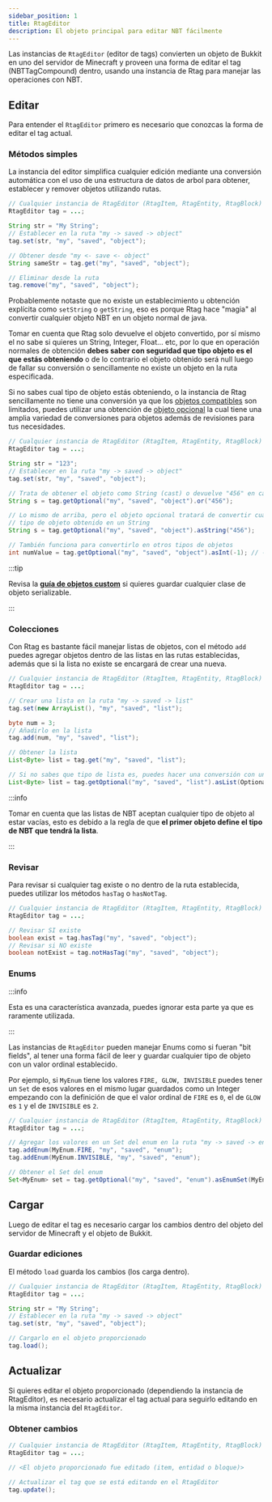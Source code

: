 ```yaml
---
sidebar_position: 1
title: RtagEditor
description: El objeto principal para editar NBT fácilmente
---
```


Las instancias de `RtagEditor` (editor de tags) convierten un objeto de Bukkit en uno del servidor de Minecraft y proveen una forma de editar el tag (NBTTagCompound) dentro, usando una instancia de Rtag para manejar las operaciones con NBT.

## Editar

Para entender el `RtagEditor` primero es necesario que conozcas la forma de editar el tag actual.

### Métodos simples

La instancia del editor simplifica cualquier edición mediante una conversión automática con el uso de una estructura de datos de arbol para obtener, establecer y remover objetos utilizando rutas.

```java
// Cualquier instancia de RtagEditor (RtagItem, RtagEntity, RtagBlock)
RtagEditor tag = ...;

String str = "My String";
// Establecer en la ruta "my -> saved -> object"
tag.set(str, "my", "saved", "object");

// Obtener desde "my <- save <- object"
String sameStr = tag.get("my", "saved", "object");

// Eliminar desde la ruta
tag.remove("my", "saved", "object");
```

Probablemente notaste que no existe un establecimiento u obtención explícita como `setString` o `getString`, eso es porque Rtag hace "magia" al convertir cualquier objeto NBT en un objeto normal de java.

Tomar en cuenta que Rtag solo devuelve el objeto convertido, por sí mismo el no sabe si quieres un String, Integer, Float... etc, por lo que en operación normales de obtención **debes saber con seguridad que tipo objeto es el que estás obteniendo** o de lo contrario el objeto obtenido será null luego de fallar su conversión o sencillamente no existe un objeto en la ruta especificada.

Si no sabes cual tipo de objeto estás obteniendo, o la instancia de Rtag sencillamente no tiene una conversión ya que los [objetos compatibles](intro.md#objetos-compatibles) son limitados, puedes utilizar una obtención de [objeto opcional](feature/types.md) la cual tiene una amplia variedad de conversiones para objetos además de revisiones para tus necesidades.

```java
// Cualquier instancia de RtagEditor (RtagItem, RtagEntity, RtagBlock)
RtagEditor tag = ...;

String str = "123";
// Establecer en la ruta "my -> saved -> object"
tag.set(str, "my", "saved", "object");

// Trata de obtener el objeto como String (cast) o devuelve "456" en caso de fallar
String s = tag.getOptional("my", "saved", "object").or("456");

// Lo mismo de arriba, pero el objeto opcional tratará de convertir cualquier
// tipo de objeto obtenido en un String
String s = tag.getOptional("my", "saved", "object").asString("456");

// También funciona para convertirlo en otros tipos de objetos
int numValue = tag.getOptional("my", "saved", "object").asInt(-1); // -1 por defecto
```

:::tip

Revisa la **[guía de objetos custom](feature/custom-objects.md)** si quieres guardar cualquier clase de objeto serializable.

:::

### Colecciones

Con Rtag es bastante fácil manejar listas de objetos, con el método `add` puedes agregar objetos dentro de las listas en las rutas establecidas, además que si la lista no existe se encargará de crear una nueva.

```java
// Cualquier instancia de RtagEditor (RtagItem, RtagEntity, RtagBlock)
RtagEditor tag = ...;

// Crear una lista en la ruta "my -> saved -> list"
tag.set(new ArrayList(), "my", "saved", "list");

byte num = 3;
// Añadirlo en la lista
tag.add(num, "my", "saved", "list");

// Obtener la lista
List<Byte> list = tag.get("my", "saved", "list");

// Si no sabes que tipo de lista es, puedes hacer una conversión con un objeto opcional
List<Byte> list = tag.getOptional("my", "saved", "list").asList(OptionalType::asByte);
```

:::info

Tomar en cuenta que las listas de NBT aceptan cualquier tipo de objeto al estar vacías, esto es debido a la regla de que **el primer objeto define el tipo de NBT que tendrá la lista**.

:::

### Revisar

Para revisar si cualquier tag existe o no dentro de la ruta establecida, puedes utilizar los métodos `hasTag` o `hasNotTag`.

```java
// Cualquier instancia de RtagEditor (RtagItem, RtagEntity, RtagBlock)
RtagEditor tag = ...;

// Revisar SI existe
boolean exist = tag.hasTag("my", "saved", "object");
// Revisar si NO existe
boolean notExist = tag.notHasTag("my", "saved", "object");
```

### Enums

:::info

Esta es una característica avanzada, puedes ignorar esta parte ya que es raramente utilizada.

:::

Las instancias de `RtagEditor` pueden manejar Enums como si fueran "bit fields", al tener una forma fácil de leer y guardar cualquier tipo de objeto con un valor ordinal establecido.

Por ejemplo, si `MyEnum` tiene los valores `FIRE, GLOW, INVISIBLE` puedes tener un `Set` de esos valores en el mismo lugar guardados como un Integer empezando con la definición de que el valor ordinal de `FIRE` es `0`, el de `GLOW` es `1` y el de `INVISIBLE` es `2`.

```java
// Cualquier instancia de RtagEditor (RtagItem, RtagEntity, RtagBlock)
RtagEditor tag = ...;

// Agregar los valores en un Set del enum en la ruta "my -> saved -> enum"
tag.addEnum(MyEnum.FIRE, "my", "saved", "enum");
tag.addEnum(MyEnum.INVISIBLE, "my", "saved", "enum");

// Obtener el Set del enum
Set<MyEnum> set = tag.getOptional("my", "saved", "enum").asEnumSet(MyEnum.class);
```

## Cargar

Luego de editar el tag es necesario cargar los cambios dentro del objeto del servidor de Minecraft y el objeto de Bukkit.

### Guardar ediciones

El método `load` guarda los cambios (los carga dentro).

```java
// Cualquier instancia de RtagEditor (RtagItem, RtagEntity, RtagBlock)
RtagEditor tag = ...;

String str = "My String";
// Establecer en la ruta "my -> saved -> object"
tag.set(str, "my", "saved", "object");

// Cargarlo en el objeto proporcionado
tag.load();
```

## Actualizar

Si quieres editar el objeto proporcionado (dependiendo la instancia de RtagEditor), es necesario actualizar el tag actual para seguirlo editando en la misma instancia del `RtagEditor`.

### Obtener cambios

```java
// Cualquier instancia de RtagEditor (RtagItem, RtagEntity, RtagBlock)
RtagEditor tag = ...;

// <El objeto proporcionado fue editado (item, entidad o bloque)>

// Actualizar el tag que se está editando en el RtagEditor
tag.update();
```